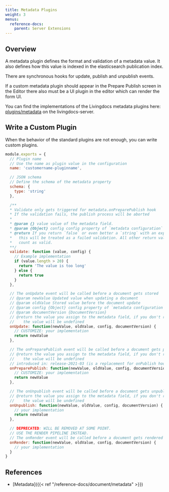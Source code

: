 ```yaml
---
title: Metadata Plugins
weight: 3
menus:
  reference-docs:
    parent: Server Extensions
---
```


## Overview

A metadata plugin defines the format and validation of a metadata value. It also defines how this value is indexed in the elasticsearch publication index.

There are synchronous hooks for update, publish and unpublish events.

If a custom metadata plugin should appear in the Prepare Publish screen in the Editor
there also must be a UI plugin in the editor which can render the form UI.

You can find the implementations of the Livingdocs metadata plugins here: [plugins/metadata](https://github.com/livingdocsIO/livingdocs-server/tree/master/plugins/metadata) on the livingdocs-server.


## Write a Custom Plugin

When the behavior of the standard plugins are not enough, you can write custom plugins.

```js
module.exports = {
  // Plugin name
  // Use the name as plugin value in the configuration
  name: 'customername-pluginname',

  // JSON schema
  // Define the schema of the metadata property
  schema: {
    type: 'string'
  },

  /**
  * Validate only gets triggered for metadata.onPreparePublish hook
  * If the validation fails, the publish process will be aborted
  *
  * @param {} value value of the metadata field.
  * @param {Object} config config property of `metadata configuration`
  * @return If you return `false` or even better a `string` with an explanation
  *   this will be treated as a failed validation. All other return values
  *   count as valid.
  **/
  validate: function (value, config) {
    // Example implementation
    if (value.length > 20) {
      return 'The value is too long'
    } else {
      return true
    }
  },

  // The onUpdate event will be called before a document gets stored
  // @param newValue Updated value when updating a document
  // @param oldValue Stored value before the document update
  // @param config {Object} config property of `metadata configuration`
  // @param documentVersion {DocumentVersion}
  // @return the value you assign to the metadata field, if you don't return
  //    the value will be undefined
  onUpdate: function(newValue, oldValue, config, documentVersion) {
    // CUSTOMIZE: your implementation
    return newValue
  },

  // The onPreparePublish event will be called before a document gets published
  // @return the value you assign to the metadata field, if you don't return
  //    the value will be undefined
  // introduced in: release-2021-03 (is a replacement for onPublish hook)
  onPreparePublish: function(newValue, oldValue, config, documentVersion) {
    // CUSTOMIZE: your implementation
    return newValue
  },

  // The onUnpublish event will be called before a document gets unpublished
  // @return the value you assign to the metadata field, if you don't return
  //    the value will be undefined
  onUnpublish: function(newValue, oldValue, config, documentVersion) {
    // your implementation
    return newValue
  },

  // DEPRECATED: WILL BE REMOVED AT SOME POINT.
  // USE THE RENDER PIPELINE INSTEAD.
  // The onRender event will be called before a document gets rendered
  onRender: function(newValue, oldValue, config, documentVersion) {
    // your implementation
  }
}
```

## References
- [Metadata]({{< ref "/reference-docs/document/metadata" >}})
